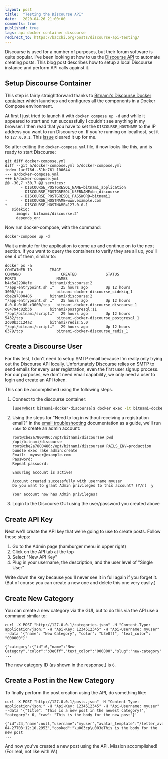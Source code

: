 ```yaml
---
layout: post
title:  "Testing the Discourse API"
date:   2020-04-26 21:00:00
comments: true
published: true
tags: api docker container discourse
redirect_to: https://bacchi.org/posts/discourse-api-testing/
---
```


Discourse is used for a number of purposes, but their forum software is quite popular. I've been looking at how to us the [Discourse API](https://docs.discourse.org/) to
automate creating posts. This blog post describes how to setup a local Discourse
instance and perform API calls against it.

## Setup Discourse Container

This step is fairly straightforward thanks to [Bitnami's Discourse Docker
container](https://github.com/bitnami/bitnami-docker-discourse) which launches
and configures all the components in a Docker Compose environment.

At first I just tried to launch it with `docker compose up -d` and while it
appeared to start and run successfully I couldn't see anything in my browser. I
then read that you have to set the `DISCOURSE_HOSTNAME` to the IP address you
want to run Discourse on. If you're running on localhost, set it to `127.0.0.1`.
This [issue](https://github.com/bitnami/bitnami-docker-discourse/issues/100)
cleared it up for me.

So after editing the `docker-compose.yml` file, it now looks like this, and is
ready to start Discourse:

```
git diff docker-compose.yml
diff --git a/docker-compose.yml b/docker-compose.yml
index 1acf76d..51bc761 100644
--- a/docker-compose.yml
+++ b/docker-compose.yml
@@ -30,7 +30,7 @@ services:
       - DISCOURSE_POSTGRESQL_NAME=bitnami_application
       - DISCOURSE_POSTGRESQL_USERNAME=bn_discourse
       - DISCOURSE_POSTGRESQL_PASSWORD=bitnami1
-      - DISCOURSE_HOSTNAME=www.example.com
+      - DISCOURSE_HOSTNAME=127.0.0.1
   sidekiq:
     image: 'bitnami/discourse:2'
     depends_on:
```

Now run docker-compose, with the command:

```
docker-compose up -d
```

Wait a minute for the application to come up and continue on to the next section. If you want to query the containers to verify they are all up, you'll see 4 of them, similar to:

```
docker ps -a
CONTAINER ID        IMAGE                                                 COMMAND                  CREATED             STATUS                     PORTS                  NAMES
b4e5a2298efe        bitnami/discourse:2                                   "/app-entrypoint.sh …"   25 hours ago        Up 12 hours                3000/tcp               bitnami-docker-discourse_sidekiq_1
cbe2a7800486        bitnami/discourse:2                                   "/app-entrypoint.sh …"   25 hours ago        Up 12 hours                0.0.0.0:80->3000/tcp   bitnami-docker-discourse_discourse_1
c84794c82b3b        bitnami/postgresql:11                                 "/opt/bitnami/script…"   29 hours ago        Up 12 hours                5432/tcp               bitnami-docker-discourse_postgresql_1
2c00b3c124a2        bitnami/redis:5.0                                     "/opt/bitnami/script…"   29 hours ago        Up 12 hours                6379/tcp               bitnami-docker-discourse_redis_1

```

## Create a Discourse User

For this test, I don't need to setup SMTP email because I'm really only trying
out the Discourse API locally. Unfortunately Discourse relies on SMTP to
send emails for every user registration, even the first user signup process. For our purposes, we don't need email
capability, we only need a user to login and create an API token.

This can be accomplished using the following steps.

1. Connect to the discourse container:

    ``` bash
    [user@host bitnami-docker-discourse]$ docker exec -it bitnami-docker-discourse_discourse_1 /bin/bash
    ```

2. Using the steps for "Need to log in without receiving a registration email?" in the [email troubleshooting](https://meta.discourse.org/t/troubleshooting-email-on-a-new-discourse-install/16326/2) documentation as a guide, we'll run `rake` to create an admin account:

       root@cbe2a7800486:/opt/bitnami/discourse# pwd
       /opt/bitnami/discourse
       root@cbe2a7800486:/opt/bitnami/discourse# RAILS_ENV=production bundle exec rake admin:create
       Email:  myuser@example.com
       Password:  
       Repeat password:  

       Ensuring account is active!

       Account created successfully with username myuser
       Do you want to grant Admin privileges to this account? (Y/n)  y

       Your account now has Admin privileges!

3. Login to the Discourse GUI using the user/password you created above

## Create API Key

Next we'll create the API key that we're going to use to create posts. Follow these steps:

1. Go to the Admin page (hamburger menu in upper right)
2. Click on the API tab at the top
3. Select "New API Key"
4. Plug in your username, the description, and the user level of "Single User"

Write down the key because you'll never see it in full again if you forget it. (But of course you can create a new one and delete this one very easily.)

## Create New Category

You can create a new category via the GUI, but to do this via the API use a command similar to:

```
curl -X POST "http://127.0.0.1/categories.json" -H "Content-Type: application/json;" -H "Api-Key: 1234512345" -H "Api-Username: myuser" --data '{"name": "New Category", "color": "b3e0ff", "text_color": "000000"}'

{"category":{"id":6,"name":"New Category","color":"b3e0ff","text_color":"000000","slug":"new-category"
...
```

The new category ID (as shown in the response,) is `6`.

## Create a Post in the New Category

To finally perform the post creation using the API, do something like:

```
curl -X POST "http://127.0.0.1/posts.json" -H "Content-Type: application/json;" -H "Api-Key: 1234512345" -H "Api-Username: myuser" --data '{"title": "This is a new post in the newest category!", "category": 6, "raw": "This is the body for the new post"}'

{"id":24,"name":null,"username":"myuser","avatar_template":"/letter_avatar_proxy/v4/letter/m/9de0a6/{size}.png","created_at":"2020-04-27T03:12:10.295Z","cooked":"\u003cp\u003eThis is the body for the new post
...
```

And now you've created a new post using the API. Mission accomplished! (For real, not like with W.)

